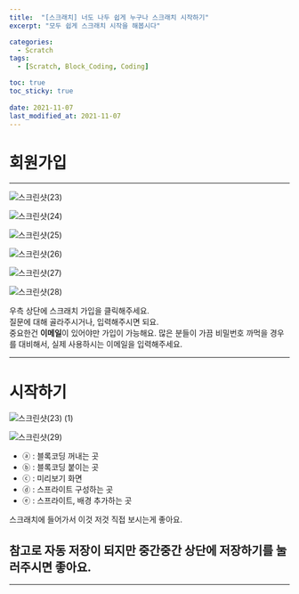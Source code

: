 ```yaml
---
title:  "[스크래치] 너도 나두 쉽게 누구나 스크래치 시작하기"
excerpt: "모두 쉽게 스크래치 시작을 해봅시다"

categories:
  - Scratch
tags:
  - [Scratch, Block_Coding, Coding]

toc: true
toc_sticky: true
 
date: 2021-11-07
last_modified_at: 2021-11-07
---
```


# 회원가입
---
![스크린샷(23)](https://user-images.githubusercontent.com/55564114/140640779-e57a49ff-454c-4d19-b466-7a42f7652098.png)

![스크린샷(24)](https://user-images.githubusercontent.com/55564114/140640838-b2f9eca5-2688-4457-b69c-05588f513967.png)

![스크린샷(25)](https://user-images.githubusercontent.com/55564114/140640959-c62fc62f-1b01-4b19-8665-95f2a5f54b31.png)

![스크린샷(26)](https://user-images.githubusercontent.com/55564114/140640995-14c14eac-8117-48a3-b941-aa70b87d50b5.png)

![스크린샷(27)](https://user-images.githubusercontent.com/55564114/140641017-5795e2fe-718f-48bf-9614-9503d620c146.png)

![스크린샷(28)](https://user-images.githubusercontent.com/55564114/140641045-509a5275-4aa4-4e01-b79a-acd77e97a6a0.png)
  
우측 상단에 스크래치 가입을 클릭해주세요.  
질문에 대해 골라주시거나, 입력해주시면 되요.  
중요한건 **이메일**이 있어야만 가입이 가능해요. 많은 분들이 가끔 비밀번호 까먹을 경우를 대비해서, 실제 사용하시는 이메일을 입력해주세요.

---

# 시작하기 

![스크린샷(23) (1)](https://user-images.githubusercontent.com/55564114/140641125-161cea7d-6413-432f-abc1-9bc924a83b1d.png)

![스크린샷(29)](https://user-images.githubusercontent.com/55564114/140641238-27d33883-2dc5-4eea-ae6f-087573b82d36.png)

- ⓐ : 블록코딩 꺼내는 곳
- ⓑ : 블록코딩 붙이는 곳
- ⓒ : 미리보기 화면
- ⓓ : 스프라이트 구성하는 곳
- ⓔ : 스프라이트, 배경 추가하는 곳

스크래치에 들어가서 이것 저것 직접 보시는게 좋아요. 

참고로 **자동 저장**이 되지만 중간중간 상단에 저장하기를 눌러주시면 좋아요.
---

---


